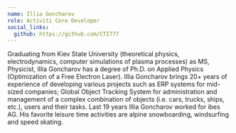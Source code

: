 ```yaml
---
name: Illia Goncharov
role: Activiti Core Developer
social_links:
  github: https://github.com/CTI777
---
```


Graduating from Kiev State University (theoretical physics, electrodynamics, computer simulations of plasma processes) as MS, Physicist, Illia Goncharov has a degree of Ph.D. on Applied Physics (Optimization of a Free Electron Laser). Illia Goncharov brings 20+ years of experience of developing various projects such as ERP systems for mid-sized companies; Global Object Tracking System for administration and management of a complex combination of objects (i.e. cars, trucks, ships, etc.), users and their tasks. Last 19 years Illia Goncharov worked for ibes AG. His favorite leisure time activities are alpine snowboarding, windsurfing and speed skating.
